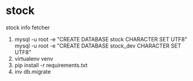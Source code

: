 # stock
stock info fetcher

1. mysql -u root -e "CREATE DATABASE stock CHARACTER SET UTF8"
   mysql -u root -e "CREATE DATABASE stock_dev CHARACTER SET UTF8"
2. virtualenv venv
3. pip install -r requirements.txt
4. inv db.migrate


